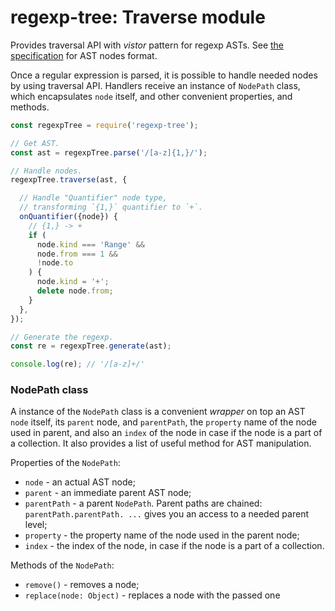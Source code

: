 # regexp-tree: Traverse module

Provides traversal API with _vistor_ pattern for regexp ASTs. See [the specification](https://github.com/DmitrySoshnikov/regexp-tree#ast-nodes-specification) for AST nodes format.

Once a regular expression is parsed, it is possible to handle needed nodes by using traversal API. Handlers receive an instance of `NodePath` class, which encapsulates `node` itself, and other convenient properties, and methods.

```js
const regexpTree = require('regexp-tree');

// Get AST.
const ast = regexpTree.parse('/[a-z]{1,}/');

// Handle nodes.
regexpTree.traverse(ast, {

  // Handle "Quantifier" node type,
  // transforming `{1,}` quantifier to `+`.
  onQuantifier({node}) {
    // {1,} -> +
    if (
      node.kind === 'Range' &&
      node.from === 1 &&
      !node.to
    ) {
      node.kind = '+';
      delete node.from;
    }
  },
});

// Generate the regexp.
const re = regexpTree.generate(ast);

console.log(re); // '/[a-z]+/'
```
### NodePath class

A instance of the `NodePath` class is a convenient _wrapper_ on top an AST `node` itself, its `parent` node, and `parentPath`, the `property` name of the node used in parent, and also an `index` of the node in case if the node is a part of a collection. It also provides a list of useful method for AST manipulation.

Properties of the `NodePath`:

* `node` - an actual AST node;
* `parent` - an immediate parent AST node;
* `parentPath` - a parent `NodePath`. Parent paths are chained: `parentPath.parentPath. ...` gives you an access to a needed parent level;
* `property` - the property name of the node used in the parent node;
* `index` - the index of the node, in case if the node is a part of a collection.

Methods of the `NodePath`:

* `remove()` - removes a node;
* `replace(node: Object)` - replaces a node with the passed one